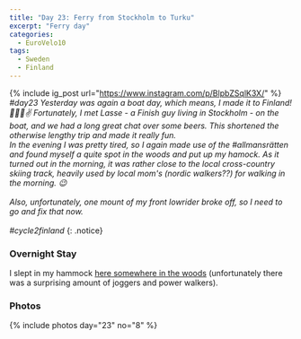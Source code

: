 ```yaml
---
title: "Day 23: Ferry from Stockholm to Turku"
excerpt: "Ferry day"
categories:
  - EuroVelo10
tags:
  - Sweden
  - Finland
---
```

{% include ig_post url="https://www.instagram.com/p/BlpbZSqlK3X/" %}
_#day23 Yesterday was again a boat day, which means, I made it to Finland! 🤗🇫🇮✌️ Fortunately, I met Lasse - a Finish guy living in Stockholm - on the boat, and we had a long great chat over some beers. This shortened the otherwise lengthy trip and made it really fun. <br>
In the evening I was pretty tired, so I again made use of the #allmansrätten and found myself a quite spot in the woods and put up my hamock. As it turned out in the morning, it was rather close to the local cross-country skiing track, heavily used by local mom's (nordic walkers??) for walking in the morning. 😉
<br><br>
Also, unfortunately, one mount of my front lowrider broke off, so I need to go and fix that now.
<br><br>
#cycle2finland_
{: .notice}

### Overnight Stay

I slept in my hammock [here somewhere in the woods](https://www.openstreetmap.org/way/24911725) (unfortunately there was a surprising amount of joggers and power walkers).

### Photos

{% include photos day="23" no="8" %}